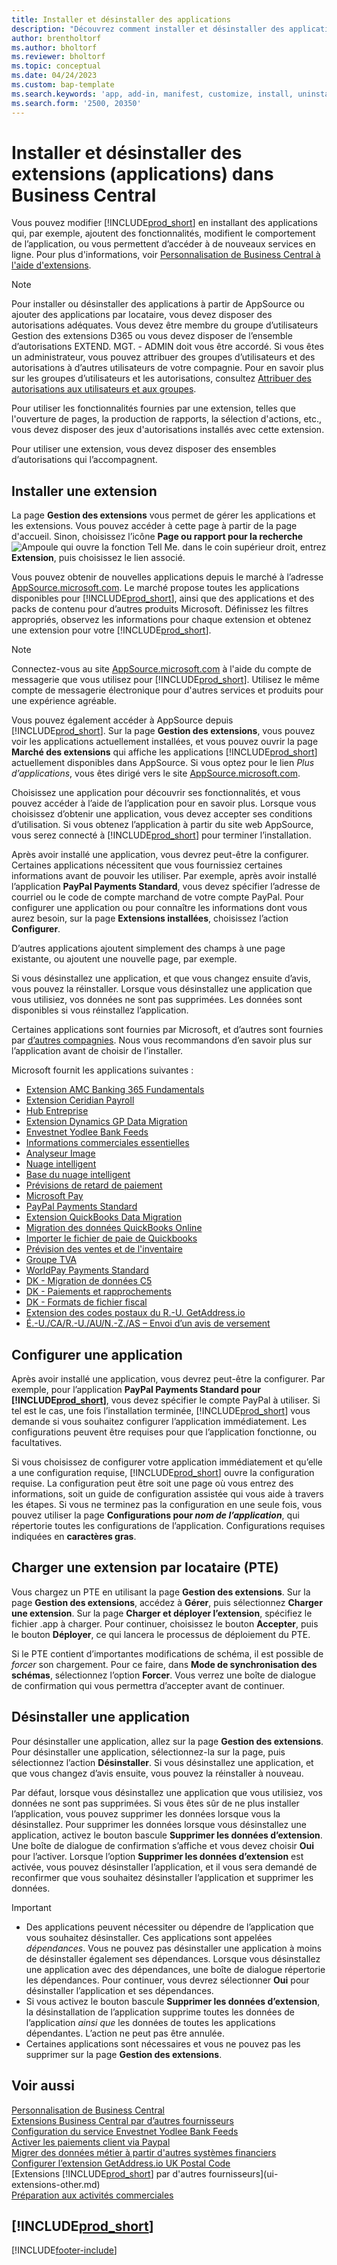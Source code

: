 ```yaml
---
title: Installer et désinstaller des applications
description: "Découvrez comment installer et désinstaller des applications et des extensions dans Business\_Central."
author: brentholtorf
ms.author: bholtorf
ms.reviewer: bholtorf
ms.topic: conceptual
ms.date: 04/24/2023
ms.custom: bap-template
ms.search.keywords: 'app, add-in, manifest, customize, install, uninstall'
ms.search.form: '2500, 20350'
---
```


# Installer et désinstaller des extensions (applications) dans Business Central

Vous pouvez modifier [!INCLUDE[prod_short](includes/prod_short.md)] en installant des applications qui, par exemple, ajoutent des fonctionnalités, modifient le comportement de l’application, ou vous permettent d’accéder à de nouveaux services en ligne. Pour plus d'informations, voir [Personnalisation de Business Central à l'aide d'extensions](ui-extensions.md).

> [!NOTE]
> Pour installer ou désinstaller des applications à partir de AppSource ou ajouter des applications par locataire, vous devez disposer des autorisations adéquates. Vous devez être membre du groupe d’utilisateurs Gestion des extensions D365 ou vous devez disposer de l’ensemble d’autorisations EXTEND. MGT. - ADMIN doit vous être accordé. Si vous êtes un administrateur, vous pouvez attribuer des groupes d’utilisateurs et des autorisations à d’autres utilisateurs de votre compagnie. Pour en savoir plus sur les groupes d’utilisateurs et les autorisations, consultez [Attribuer des autorisations aux utilisateurs et aux groupes](ui-define-granular-permissions.md).
>
> Pour utiliser les fonctionnalités fournies par une extension, telles que l'ouverture de pages, la production de rapports, la sélection d'actions, etc., vous devez disposer des jeux d'autorisations installés avec cette extension.

Pour utiliser une extension, vous devez disposer des ensembles d’autorisations qui l’accompagnent.

## <a name="install"></a>Installer une extension

La page **Gestion des extensions** vous permet de gérer les applications et les extensions. Vous pouvez accéder à cette page à partir de la page d'accueil. Sinon, choisissez l’icône **Page ou rapport pour la recherche** ![Ampoule qui ouvre la fonction Tell Me.](media/ui-search/search_small.png "Dites-moi ce que vous voulez faire") dans le coin supérieur droit, entrez **Extension**, puis choisissez le lien associé.  

Vous pouvez obtenir de nouvelles applications depuis le marché à l’adresse [AppSource.microsoft.com](https://go.microsoft.com/fwlink/?linkid=2081646). Le marché propose toutes les applications disponibles pour [!INCLUDE[prod_short](includes/prod_short.md)], ainsi que des applications et des packs de contenu pour d’autres produits Microsoft. Définissez les filtres appropriés, observez les informations pour chaque extension et obtenez une extension pour votre [!INCLUDE[prod_short](includes/prod_short.md)].  

> [!NOTE]  
> Connectez-vous au site [AppSource.microsoft.com](https://appsource.microsoft.com/) à l'aide du compte de messagerie que vous utilisez pour [!INCLUDE[prod_short](includes/prod_short.md)]. Utilisez le même compte de messagerie électronique pour d'autres services et produits pour une expérience agréable.  

Vous pouvez également accéder à AppSource depuis [!INCLUDE[prod_short](includes/prod_short.md)]. Sur la page **Gestion des extensions**, vous pouvez voir les applications actuellement installées, et vous pouvez ouvrir la page **Marché des extensions** qui affiche les applications [!INCLUDE[prod_short](includes/prod_short.md)] actuellement disponibles dans AppSource. Si vous optez pour le lien *Plus d’applications*, vous êtes dirigé vers le site [AppSource.microsoft.com](https://go.microsoft.com/fwlink/?linkid=2081646).  

Choisissez une application pour découvrir ses fonctionnalités, et vous pouvez accéder à l’aide de l’application pour en savoir plus. Lorsque vous choisissez d’obtenir une application, vous devez accepter ses conditions d’utilisation. Si vous obtenez l’application à partir du site web AppSource, vous serez connecté à [!INCLUDE[prod_short](includes/prod_short.md)] pour terminer l’installation.  

Après avoir installé une application, vous devrez peut-être la configurer. Certaines applications nécessitent que vous fournissiez certaines informations avant de pouvoir les utiliser. Par exemple, après avoir installé l’application **PayPal Payments Standard**, vous devez spécifier l’adresse de courriel ou le code de compte marchand de votre compte PayPal. Pour configurer une application ou pour connaître les informations dont vous aurez besoin, sur la page **Extensions installées**, choisissez l’action **Configurer**.  

D’autres applications ajoutent simplement des champs à une page existante, ou ajoutent une nouvelle page, par exemple.

Si vous désinstallez une application, et que vous changez ensuite d’avis, vous pouvez la réinstaller. Lorsque vous désinstallez une application que vous utilisiez, vos données ne sont pas supprimées. Les données sont disponibles si vous réinstallez l’application.

Certaines applications sont fournies par Microsoft, et d’autres sont fournies par [d’autres compagnies](ui-extensions-other.md). Nous vous recommandons d’en savoir plus sur l’application avant de choisir de l’installer.

Microsoft fournit les applications suivantes :

* [Extension AMC Banking 365 Fundamentals](ui-extensions-amc-banking.md)
* [Extension Ceridian Payroll](ui-extensions-ceridian-payroll.md)
* [Hub Entreprise](ui-extensions-company-hub.md)  
* [Extension Dynamics GP Data Migration](ui-extensions-dynamicsgp-data-migration.md)
* [Envestnet Yodlee Bank Feeds](ui-extensions-yodlee-bank-feeds.md)
* [Informations commerciales essentielles](ui-extensions-essential-business-insights.md)
* [Analyseur Image](ui-extensions-image-analyzer.md)
* [Nuage intelligent](ui-extensions-data-replication.md)
* [Base du nuage intelligent](ui-extensions-intelligent-cloud.md)  
* [Prévisions de retard de paiement](ui-extensions-late-payment-prediction.md)
* [Microsoft Pay](ui-extensions-microsoft-pay-payments.md)
* [PayPal Payments Standard](ui-extensions-paypal-payments-standard.md)
* [Extension QuickBooks Data Migration](ui-extensions-quickbooks-data-migration.md)
* [Migration des données QuickBooks Online](ui-extensions-quickbooks-online-data-migration.md)
* [Importer le fichier de paie de Quickbooks](ui-extensions-quickbooks-payroll.md)
* [Prévision des ventes et de l'inventaire](ui-extensions-sales-forecast.md)
* [Groupe TVA](ui-extensions-vat-group.md)
* [WorldPay Payments Standard](ui-extensions-worldpay-payments-standard.md)
* [DK - Migration de données C5](ui-extensions-c5-data-migration.md)
* [DK - Paiements et rapprochements](ui-extensions-payments-reconciliation-formats-dk.md)
* [DK - Formats de fichier fiscal](ui-extensions-tax-file-formats-dk.md)
* [Extension des codes postaux du R.-U. GetAddress.io](LocalFunctionality/UnitedKingdom/ui-extensions-getaddressio.md)  
* [É.-U./CA/R.-U./AU/N.-Z./AS – Envoi d’un avis de versement](ui-extensions-send-remittance-advice.md)

## Configurer une application

Après avoir installé une application, vous devrez peut-être la configurer. Par exemple, pour l’application **PayPal Payments Standard pour [!INCLUDE[prod_short](includes/prod_short.md)]**, vous devez spécifier le compte PayPal à utiliser. Si tel est le cas, une fois l’installation terminée, [!INCLUDE[prod_short](includes/prod_short.md)] vous demande si vous souhaitez configurer l’application immédiatement. Les configurations peuvent être requises pour que l’application fonctionne, ou facultatives.

Si vous choisissez de configurer votre application immédiatement et qu’elle a une configuration requise, [!INCLUDE[prod_short](includes/prod_short.md)] ouvre la configuration requise. La configuration peut être soit une page où vous entrez des informations, soit un guide de configuration assistée qui vous aide à travers les étapes. Si vous ne terminez pas la configuration en une seule fois, vous pouvez utiliser la page **Configurations pour _nom de l’application_**, qui répertorie toutes les configurations de l’application. Configurations requises indiquées en **caractères gras**.

## Charger une extension par locataire (PTE)

Vous chargez un PTE en utilisant la page **Gestion des extensions**. Sur la page **Gestion des extensions**, accédez à **Gérer**, puis sélectionnez **Charger une extension**. Sur la page **Charger et déployer l’extension**, spécifiez le fichier .app à charger. Pour continuer, choisissez le bouton **Accepter**, puis le bouton **Déployer**, ce qui lancera le processus de déploiement du PTE.

Si le PTE contient d’importantes modifications de schéma, il est possible de *forcer* son chargement. Pour ce faire, dans **Mode de synchronisation des schémas**, sélectionnez l’option **Forcer**. Vous verrez une boîte de dialogue de confirmation qui vous permettra d’accepter avant de continuer.  

## Désinstaller une application

Pour désinstaller une application, allez sur la page **Gestion des extensions**. Pour désinstaller une application, sélectionnez-la sur la page, puis sélectionnez l’action **Désinstaller**. Si vous désinstallez une application, et que vous changez d’avis ensuite, vous pouvez la réinstaller à nouveau.

Par défaut, lorsque vous désinstallez une application que vous utilisiez, vos données ne sont pas supprimées. Si vous êtes sûr de ne plus installer l’application, vous pouvez supprimer les données lorsque vous la désinstallez. Pour supprimer les données lorsque vous désinstallez une application, activez le bouton bascule **Supprimer les données d’extension**. Une boîte de dialogue de confirmation s’affiche et vous devez choisir **Oui** pour l’activer. Lorsque l’option **Supprimer les données d’extension** est activée, vous pouvez désinstaller l’application, et il vous sera demandé de reconfirmer que vous souhaitez désinstaller l’application et supprimer les données.

> [!IMPORTANT]  
> * Des applications peuvent nécessiter ou dépendre de l’application que vous souhaitez désinstaller. Ces applications sont appelées *dépendances*. Vous ne pouvez pas désinstaller une application à moins de désinstaller également ses dépendances. Lorsque vous désinstallez une application avec des dépendances, une boîte de dialogue répertorie les dépendances. Pour continuer, vous devrez sélectionner **Oui** pour désinstaller l’application et ses dépendances.
> * Si vous activez le bouton bascule **Supprimer les données d’extension**, la désinstallation de l’application supprime toutes les données de l’application *ainsi que* les données de toutes les applications dépendantes. L’action ne peut pas être annulée.
> * Certaines applications sont nécessaires et vous ne pouvez pas les supprimer sur la page **Gestion des extensions**.  

## Voir aussi

[Personnalisation de Business Central](ui-customizing-overview.md)  
[Extensions Business Central par d’autres fournisseurs](ui-extensions-other.md)  
[Configuration du service Envestnet Yodlee Bank Feeds](bank-how-setup-bank-statement-service.md)  
[Activer les paiements client via Paypal](sales-how-enable-payment-service-extensions.md)  
[Migrer des données métier à partir d'autres systèmes financiers](across-import-data-configuration-packages.md)  
[Configurer l’extension GetAddress.io UK Postal Code](LocalFunctionality/UnitedKingdom/uk-setup-postal-code-service.md)  
[Extensions [!INCLUDE[prod_short](includes/prod_short.md)] par d'autres fournisseurs](ui-extensions-other.md)  
[Préparation aux activités commerciales](ui-get-ready-business.md)  

## [!INCLUDE[prod_short](includes/free_trial_md.md)]  


[!INCLUDE[footer-include](includes/footer-banner.md)]
